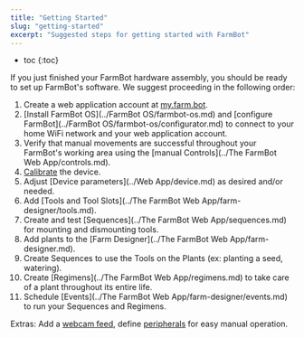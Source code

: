 ```yaml
---
title: "Getting Started"
slug: "getting-started"
excerpt: "Suggested steps for getting started with FarmBot"
---
```


* toc
{:toc}

If you just finished your FarmBot hardware assembly, you should be ready to set up FarmBot's software. We suggest proceeding in the following order:

1. Create a web application account at [my.farm.bot](https://my.farm.bot).
2. [Install FarmBot OS](../FarmBot OS/farmbot-os.md) and [configure FarmBot](../FarmBot OS/farmbot-os/configurator.md) to connect to your home WiFi network and your web application account.
3. Verify that manual movements are successful throughout your FarmBot's working area using the [manual Controls](../The FarmBot Web App/controls.md).
4. [Calibrate](../Extras/calibration-and-homing.md) the device.
5. Adjust [Device parameters](../Web App/device.md) as desired and/or needed.
6. Add [Tools and Tool Slots](../The FarmBot Web App/farm-designer/tools.md).
7. Create and test [Sequences](../The FarmBot Web App/sequences.md) for mounting and dismounting tools.
8. Add plants to the [Farm Designer](../The FarmBot Web App/farm-designer.md).
9. Create Sequences to use the Tools on the Plants (ex: planting a seed, watering).
10. Create [Regimens](../The FarmBot Web App/regimens.md) to take care of a plant throughout its entire life.
11. Schedule [Events](../The FarmBot Web App/farm-designer/events.md) to run your Sequences and Regimens.

Extras: Add a [webcam feed](doc:controls#section-webcam-feeds), define [peripherals](doc:controls#section-peripherals) for easy manual operation.
